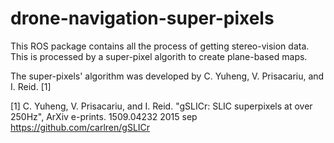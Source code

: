 # drone-navigation-super-pixels
This ROS package contains all the process of getting stereo-vision data. This is processed by a super-pixel algorith to create plane-based maps.


The super-pixels' algorithm was developed by C. Yuheng, V. Prisacariu, and I. Reid. [1]


[1] C. Yuheng, V. Prisacariu, and I. Reid.  "gSLICr: SLIC superpixels at over 250Hz", ArXiv e-prints. 1509.04232 2015 sep
https://github.com/carlren/gSLICr
